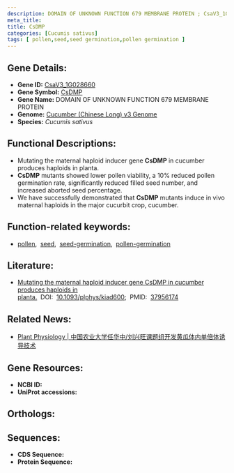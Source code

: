 ```yaml
---
description: DOMAIN OF UNKNOWN FUNCTION 679 MEMBRANE PROTEIN ; CsaV3_1G028660 ; Cucumis sativus
meta_title:
title: CsDMP
categories: [Cucumis sativus]
tags: [ pollen,seed,seed germination,pollen germination ]
---
```


## Gene Details:
- **Gene ID:**	[CsaV3_1G028660]()
- **Gene Symbol:** <u>CsDMP</u>
- **Gene Name:** DOMAIN OF UNKNOWN FUNCTION 679 MEMBRANE PROTEIN
- **Genome:** [Cucumber (Chinese Long) v3 Genome]()
- **Species:** *Cucumis sativus*

## Functional Descriptions:
   - Mutating the maternal haploid inducer gene **CsDMP** in cucumber produces haploids in planta.
   - **CsDMP** mutants showed lower pollen viability, a 10% reduced pollen germination rate, significantly reduced filled seed number, and increased aborted seed percentage.
   - We have successfully demonstrated that **CsDMP** mutants induce in vivo maternal haploids in the major cucurbit crop, cucumber.

## Function-related keywords:
   - [pollen](/tags/pollen/),&nbsp;&nbsp;[seed](/tags/seed/),&nbsp;&nbsp;[seed-germination](/tags/seed-germination/),&nbsp;&nbsp;[pollen-germination](/tags/pollen-germination/)

## Literature:
   - [Mutating the maternal haploid inducer gene CsDMP in cucumber produces haploids in planta.](https://academic.oup.com/plphys/advance-article/doi/10.1093/plphys/kiad600/7416774?login=true)&nbsp;&nbsp;DOI:&nbsp;&nbsp;[10.1093/plphys/kiad600](https://academic.oup.com/plphys/advance-article/doi/10.1093/plphys/kiad600/7416774?login=true);&nbsp;&nbsp;PMID:&nbsp;&nbsp;[37956174](https://pubmed.ncbi.nlm.nih.gov/37956174/)

## Related News:
   - [Plant Physiology | 中国农业大学任华中/刘兴旺课题组开发黄瓜体内单倍体诱导技术](https://mp.weixin.qq.com/s?__biz=Mzg3MDEwNDEyMg==&mid=2247559400&idx=7&sn=eb175108d64498f2e54a79e9e6798459&chksm=5bd55fe70ced0b47b4711b4b995e0fd2235b77556952e7966cd9027c4b665e1167c2e331db70&scene=27#wechat_redirect)

## Gene Resources:
- **NCBI ID:**  [](https://www.ncbi.nlm.nih.gov/gene/?term=)
- **UniProt accessions:** [](https://www.uniprot.org/uniprotkb//entry)

## Orthologs:

## Sequences:
- **CDS Sequence:**
- **Protein Sequence:**
